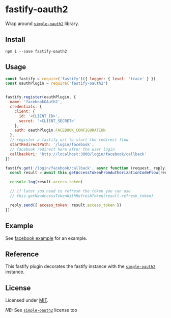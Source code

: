 # fastify-oauth2

Wrap around [`simple-oauth2`](https://github.com/lelylan/simple-oauth2) library.

## Install

```
npm i --save fastify-oauth2
```

## Usage

```js
const fastify = require('fastify')({ logger: { level: 'trace' } })
const oauthPlugin = require('fastify-oauth2')


fastify.register(oauthPlugin, {
  name: 'facebookOAuth2',
  credentials: {
    client: {
      id: '<CLIENT_ID>',
      secret: '<CLIENT_SECRET>'
    },
    auth: oauthPlugin.FACEBOOK_CONFIGURATION
  },
  // register a fastify url to start the redirect flow
  startRedirectPath: '/login/facebook',
  // facebook redirect here after the user login
  callbackUri: 'http://localhost:3000/login/facebook/callback'
})

fastify.get('/login/facebook/callback', async function (request, reply) {
  const result = await this.getAccessTokenFromAuthorizationCodeFlow(request)

  console.log(result.access_token)

  // if later you need to refresh the token you can use
  // this.getNewAccessTokenWithRefreshToken(result.refresh_token)

  reply.send({ access_token: result.access_token })
})
```

## Example

See [facebook example](./examples/facebook.js) for an example.

## Reference

This fastify plugin decorates the fastify instance with the [`simple-oauth2`](https://github.com/lelylan/simple-oauth2)
instance.

## License

Licensed under [MIT](./LICENSE).

*NB:* See [`simple-oauth2`](https://github.com/lelylan/simple-oauth2) license too
